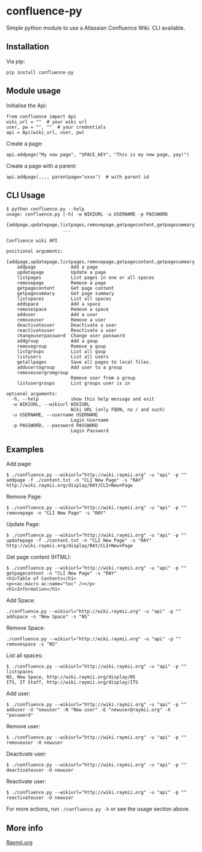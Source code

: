 # confluence-py

Simple python module to use a Atlassian Confluence Wiki. CLI available.

## Installation

Via pip:

    pip install confluence-py

## Module usage

Initialise the Api:

    from confluence import Api
    wiki_url = ""  # your wiki url
    user, pw = "", ""  # your credentials
    api = Api(wiki_url, user, pw)

Create a page:

    api.addpage("My new page", "SPACE_KEY", "This is my new page, yay!")

Create a page with a parent:

    api.addpage(..., parentpage="xxxx")  # with parent id


## CLI Usage
    
    $ python confluence.py --help                                                                                         
    usage: confluence.py [-h] -w WIKIURL -u USERNAME -p PASSWORD
                         {addpage,updatepage,listpages,removepage,getpagecontent,getpagesummary,listspaces,addspace,removespace,adduser,removeuser,deactivateuser,reactivateuser,changeuserpassword,addgroup,removegroup,listgroups,listusers,getallpages,addusertogroup,removeusergromgroup,listusergroups}
                         ...
    
    Confluence wiki API
    
    positional arguments:
      {addpage,updatepage,listpages,removepage,getpagecontent,getpagesummary,listspaces,addspace,removespace,adduser,removeuser,deactivateuser,reactivateuser,changeuserpassword,addgroup,removegroup,listgroups,listusers,getallpages,addusertogroup,removeusergromgroup,listusergroups}
        addpage             Add a page
        updatepage          Update a page
        listpages           List pages in one or all spaces
        removepage          Remove a page
        getpagecontent      Get page content
        getpagesummary      Get page summary
        listspaces          List all spaces
        addspace            Add a space
        removespace         Remove a space
        adduser             Add a user
        removeuser          Remove a user
        deactivateuser      Deactivate a user
        reactivateuser      Reactivate a user
        changeuserpassword  Change user password
        addgroup            Add a goup
        removegroup         Remove a goup
        listgroups          List all goup
        listusers           List all users
        getallpages         Save all pages to local files.
        addusertogroup      Add user to a group
        removeusergromgroup
                            Remove user from a group
        listusergroups      List groups user is in
    
    optional arguments:
      -h, --help            show this help message and exit
      -w WIKIURL, --wikiurl WIKIURL
                            Wiki URL (only FQDN, no / and such)
      -u USERNAME, --username USERNAME
                            Login Username
      -p PASSWORD, --password PASSWORD
                            Login Password



## Examples

Add page:

    $ ./confluence.py --wikiurl="http://wiki.raymii.org" -u "api" -p "" addpage -f ./content.txt -n "CLI New Page" -s "RAY"
    http://wiki.raymii.org/display/RAY/CLI+New+Page


Remove Page:

    $ ./confluence.py --wikiurl="http://wiki.raymii.org" -u "api" -p "" removepage -n "CLI New Page" -s "RAY"


Update Page:

    $ ./confluence.py --wikiurl="http://wiki.raymii.org" -u "api" -p "" updatepage -f ./content.txt -n "CLI New Page" -s "RAY"
    http://wiki.raymii.org/display/RAY/CLI+New+Page

Get page content (HTML):

    $ ./confluence.py --wikiurl="http://wiki.raymii.org" -u "api" -p "" getpagecontent -n "CLI New Page" -s "RAY"
    <h1>Table of Contents</h1>
    <p><ac:macro ac:name="toc" /></p>
    <h1>Information</h1>

Add Space:

    ./confluence.py --wikiurl="http://wiki.raymii.org" -u "api" -p "" addspace -n "New Space" -s "NS"

Remove Space:

    ./confluence.py --wikiurl="http://wiki.raymii.org" -u "api" -p "" removespace -s "NS"

List all spaces:

    $ ./confluence.py --wikiurl="http://wiki.raymii.org" -u "api" -p "" listspaces
    NS, New Space, http://wiki.raymii.org/display/NS
    ITS, IT Staff, http://wiki.raymii.org/display/ITS


Add user:

    $ ./confluence.py --wikiurl="http://wiki.raymii.org" -u "api" -p "" adduser -U "newuser" -N "New user" -E "newuser@raymii.org" -X "password"

Remove user:

    $ ./confluence.py --wikiurl="http://wiki.raymii.org" -u "api" -p "" removeuser -U newuser

Deactivate user:

    $ ./confluence.py --wikiurl="http://wiki.raymii.org" -u "api" -p "" deactivateuser -U newuser

Reactivate user:

    $ ./confluence.py --wikiurl="http://wiki.raymii.org" -u "api" -p "" reactivateuser -U newuser


For more actions, run `./confluence.py -h` or see the usage section above.

## More info

[Raymii.org](https://raymii.org)
